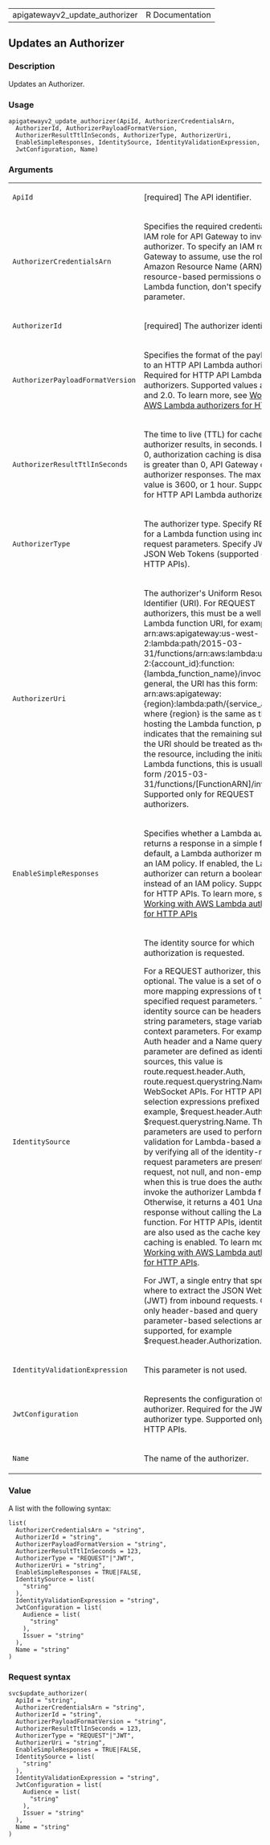 <table style="width: 100%;">
<tbody>
<tr class="odd">
<td>apigatewayv2_update_authorizer</td>
<td style="text-align: right;">R Documentation</td>
</tr>
</tbody>
</table>

## Updates an Authorizer

### Description

Updates an Authorizer.

### Usage

    apigatewayv2_update_authorizer(ApiId, AuthorizerCredentialsArn,
      AuthorizerId, AuthorizerPayloadFormatVersion,
      AuthorizerResultTtlInSeconds, AuthorizerType, AuthorizerUri,
      EnableSimpleResponses, IdentitySource, IdentityValidationExpression,
      JwtConfiguration, Name)

### Arguments

<table>
<colgroup>
<col style="width: 35%" />
<col style="width: 65%" />
</colgroup>
<tbody>
<tr class="odd">
<td><code id="apigatewayv2_update_authorizer_:_ApiId">ApiId</code></td>
<td><p>[required] The API identifier.</p></td>
</tr>
<tr class="even">
<td><code
id="apigatewayv2_update_authorizer_:_AuthorizerCredentialsArn">AuthorizerCredentialsArn</code></td>
<td><p>Specifies the required credentials as an IAM role for API Gateway
to invoke the authorizer. To specify an IAM role for API Gateway to
assume, use the role's Amazon Resource Name (ARN). To use resource-based
permissions on the Lambda function, don't specify this
parameter.</p></td>
</tr>
<tr class="odd">
<td><code
id="apigatewayv2_update_authorizer_:_AuthorizerId">AuthorizerId</code></td>
<td><p>[required] The authorizer identifier.</p></td>
</tr>
<tr class="even">
<td><code
id="apigatewayv2_update_authorizer_:_AuthorizerPayloadFormatVersion">AuthorizerPayloadFormatVersion</code></td>
<td><p>Specifies the format of the payload sent to an HTTP API Lambda
authorizer. Required for HTTP API Lambda authorizers. Supported values
are 1.0 and 2.0. To learn more, see <a
href="https://docs.aws.amazon.com/apigateway/latest/developerguide/http-api-lambda-authorizer.html">Working
with AWS Lambda authorizers for HTTP APIs</a>.</p></td>
</tr>
<tr class="odd">
<td><code
id="apigatewayv2_update_authorizer_:_AuthorizerResultTtlInSeconds">AuthorizerResultTtlInSeconds</code></td>
<td><p>The time to live (TTL) for cached authorizer results, in seconds.
If it equals 0, authorization caching is disabled. If it is greater than
0, API Gateway caches authorizer responses. The maximum value is 3600,
or 1 hour. Supported only for HTTP API Lambda authorizers.</p></td>
</tr>
<tr class="even">
<td><code
id="apigatewayv2_update_authorizer_:_AuthorizerType">AuthorizerType</code></td>
<td><p>The authorizer type. Specify REQUEST for a Lambda function using
incoming request parameters. Specify JWT to use JSON Web Tokens
(supported only for HTTP APIs).</p></td>
</tr>
<tr class="odd">
<td><code
id="apigatewayv2_update_authorizer_:_AuthorizerUri">AuthorizerUri</code></td>
<td><p>The authorizer's Uniform Resource Identifier (URI). For REQUEST
authorizers, this must be a well-formed Lambda function URI, for
example,
arn:aws:apigateway:us-west-2:lambda:path/2015-03-31/functions/arn:aws:lambda:us-west-2:{account_id}:function:{lambda_function_name}/invocations.
In general, the URI has this form:
arn:aws:apigateway:{region}:lambda:path/{service_api} , where {region}
is the same as the region hosting the Lambda function, path indicates
that the remaining substring in the URI should be treated as the path to
the resource, including the initial /. For Lambda functions, this is
usually of the form /2015-03-31/functions/[FunctionARN]/invocations.
Supported only for REQUEST authorizers.</p></td>
</tr>
<tr class="even">
<td><code
id="apigatewayv2_update_authorizer_:_EnableSimpleResponses">EnableSimpleResponses</code></td>
<td><p>Specifies whether a Lambda authorizer returns a response in a
simple format. By default, a Lambda authorizer must return an IAM
policy. If enabled, the Lambda authorizer can return a boolean value
instead of an IAM policy. Supported only for HTTP APIs. To learn more,
see <a
href="https://docs.aws.amazon.com/apigateway/latest/developerguide/http-api-lambda-authorizer.html">Working
with AWS Lambda authorizers for HTTP APIs</a></p></td>
</tr>
<tr class="odd">
<td><code
id="apigatewayv2_update_authorizer_:_IdentitySource">IdentitySource</code></td>
<td><p>The identity source for which authorization is requested.</p>
<p>For a REQUEST authorizer, this is optional. The value is a set of one
or more mapping expressions of the specified request parameters. The
identity source can be headers, query string parameters, stage
variables, and context parameters. For example, if an Auth header and a
Name query string parameter are defined as identity sources, this value
is route.request.header.Auth, route.request.querystring.Name for
WebSocket APIs. For HTTP APIs, use selection expressions prefixed with
$, for example, $request.header.Auth, $request.querystring.Name. These
parameters are used to perform runtime validation for Lambda-based
authorizers by verifying all of the identity-related request parameters
are present in the request, not null, and non-empty. Only when this is
true does the authorizer invoke the authorizer Lambda function.
Otherwise, it returns a 401 Unauthorized response without calling the
Lambda function. For HTTP APIs, identity sources are also used as the
cache key when caching is enabled. To learn more, see <a
href="https://docs.aws.amazon.com/apigateway/latest/developerguide/http-api-lambda-authorizer.html">Working
with AWS Lambda authorizers for HTTP APIs</a>.</p>
<p>For JWT, a single entry that specifies where to extract the JSON Web
Token (JWT) from inbound requests. Currently only header-based and query
parameter-based selections are supported, for example
$request.header.Authorization.</p></td>
</tr>
<tr class="even">
<td><code
id="apigatewayv2_update_authorizer_:_IdentityValidationExpression">IdentityValidationExpression</code></td>
<td><p>This parameter is not used.</p></td>
</tr>
<tr class="odd">
<td><code
id="apigatewayv2_update_authorizer_:_JwtConfiguration">JwtConfiguration</code></td>
<td><p>Represents the configuration of a JWT authorizer. Required for
the JWT authorizer type. Supported only for HTTP APIs.</p></td>
</tr>
<tr class="even">
<td><code id="apigatewayv2_update_authorizer_:_Name">Name</code></td>
<td><p>The name of the authorizer.</p></td>
</tr>
</tbody>
</table>

### Value

A list with the following syntax:

    list(
      AuthorizerCredentialsArn = "string",
      AuthorizerId = "string",
      AuthorizerPayloadFormatVersion = "string",
      AuthorizerResultTtlInSeconds = 123,
      AuthorizerType = "REQUEST"|"JWT",
      AuthorizerUri = "string",
      EnableSimpleResponses = TRUE|FALSE,
      IdentitySource = list(
        "string"
      ),
      IdentityValidationExpression = "string",
      JwtConfiguration = list(
        Audience = list(
          "string"
        ),
        Issuer = "string"
      ),
      Name = "string"
    )

### Request syntax

    svc$update_authorizer(
      ApiId = "string",
      AuthorizerCredentialsArn = "string",
      AuthorizerId = "string",
      AuthorizerPayloadFormatVersion = "string",
      AuthorizerResultTtlInSeconds = 123,
      AuthorizerType = "REQUEST"|"JWT",
      AuthorizerUri = "string",
      EnableSimpleResponses = TRUE|FALSE,
      IdentitySource = list(
        "string"
      ),
      IdentityValidationExpression = "string",
      JwtConfiguration = list(
        Audience = list(
          "string"
        ),
        Issuer = "string"
      ),
      Name = "string"
    )
